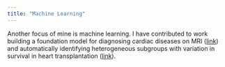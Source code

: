 ```yaml
---
title: "Machine Learning"
---
```


Another focus of mine is machine learning. I have contributed to work building a foundation model for diagnosing cardiac diseases on MRI ([link](https://arxiv.org/abs/2312.00357)) and automatically identifying heterogeneous subgroups with variation in survival in heart transplantation ([link](<https://www.jhltonline.org/article/S1053-2498(24)00203-1/fulltext>)).
